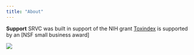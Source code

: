 ```yaml
---
title: "About"
---
```


<!-- TODO complete this -->
**Support**
SRVC was built in support of the NIH grant [Toxindex](https://google.com) is supported by an [NSF small business award]

<!-- TODO change to NIH -->
<image src="/images/nsf.png" style="max-width:100px"></image>